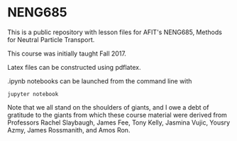 # NENG685

This is a public repository with lesson files for AFIT's NENG685, Methods for Neutral Particle Transport.

This course was initially taught Fall 2017.

Latex files can be constructed using pdflatex.

.ipynb notebooks can be launched from the command line with

    jupyter notebook

Note that we all stand on the shoulders of giants, and I owe a debt of gratitude to the giants from which these course material were derived from Professors Rachel Slaybaugh, James Fee, Tony Kelly, Jasmina Vujic, Yousry Azmy, James Rossmanith, and Amos Ron.  
